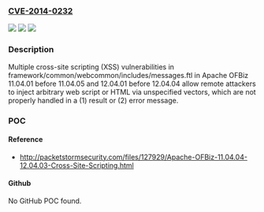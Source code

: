 ### [CVE-2014-0232](https://cve.mitre.org/cgi-bin/cvename.cgi?name=CVE-2014-0232)
![](https://img.shields.io/static/v1?label=Product&message=n%2Fa&color=blue)
![](https://img.shields.io/static/v1?label=Version&message=n%2Fa&color=blue)
![](https://img.shields.io/static/v1?label=Vulnerability&message=n%2Fa&color=brighgreen)

### Description

Multiple cross-site scripting (XSS) vulnerabilities in framework/common/webcommon/includes/messages.ftl in Apache OFBiz 11.04.01 before 11.04.05 and 12.04.01 before 12.04.04 allow remote attackers to inject arbitrary web script or HTML via unspecified vectors, which are not properly handled in a (1) result or (2) error message.

### POC

#### Reference
- http://packetstormsecurity.com/files/127929/Apache-OFBiz-11.04.04-12.04.03-Cross-Site-Scripting.html

#### Github
No GitHub POC found.


